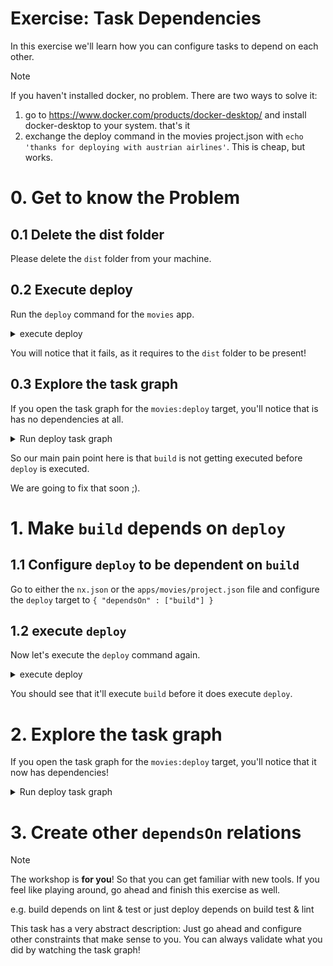 # Exercise: Task Dependencies

In this exercise we'll learn how you can configure tasks to depend on each other.

> [!NOTE]
> If you haven't installed docker, no problem. There are two ways to solve it:
> 1. go to https://www.docker.com/products/docker-desktop/ and install docker-desktop to your system. that's it
> 2. exchange the deploy command in the movies project.json with `echo 'thanks for deploying with austrian airlines'`. This is cheap, but works.

# 0. Get to know the Problem

## 0.1 Delete the dist folder

Please delete the `dist` folder from your machine.

## 0.2 Execute deploy

Run the `deploy` command for the `movies` app.

<details>
  <summary>execute deploy</summary>

```bash

npx nx run movies:deploy

```

</details>

You will notice that it fails, as it requires to the `dist` folder to be present!

## 0.3 Explore the task graph

If you open the task graph for the `movies:deploy` target, you'll notice that is has no dependencies at all.

<details>
  <summary>Run deploy task graph</summary>

```bash

npx nx run movies:deploy --graph

```

</details>

So our main pain point here is that `build` is not getting executed before `deploy` is executed.

We are going to fix that soon ;).

# 1. Make `build` depends on `deploy`

## 1.1 Configure `deploy` to be dependent on `build`

Go to either the `nx.json` or the `apps/movies/project.json` file and configure the `deploy` target to `{ "dependsOn" : ["build"] }`

## 1.2 execute `deploy`

Now let's execute the `deploy` command again.

<details>
  <summary>execute deploy</summary>

```bash

npx nx run movies:deploy

```

</details>

You should see that it'll execute `build` before it does execute `deploy`.

# 2. Explore the task graph

If you open the task graph for the `movies:deploy` target, you'll notice that it now has dependencies!

<details>
  <summary>Run deploy task graph</summary>

```bash

npx nx run movies:deploy --graph

```

</details>

# 3. Create other `dependsOn` relations

> [!NOTE]
> The workshop is **for you**! So that you can get familiar with new tools.
> If you feel like playing around, go ahead and finish this exercise as well.

e.g. build depends on lint & test
or just deploy depends on build test & lint

This task has a very abstract description: Just go ahead and configure other constraints that make sense to you.
You can always validate what you did by watching the task graph!
